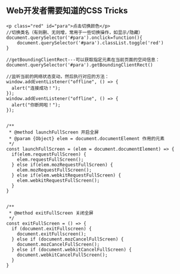 ## Web开发者需要知道的CSS Tricks

	<p class="red" id="para">点击切换颜色</p>
	//切换类名（有则删、无则增，常用于一些切换操作，如显示/隐藏）
	document.querySelector('#para').onclick=function(){
		document.querySelector('#para').classList.toggle('red')
	}
	
	//getBoundingClientRect---可以获取指定元素在当前页面的空间信息：
	document.querySelector('#para').getBoundingClientRect()
	
	//监听当前的网络状态变动，然后执行对应的方法：
	window.addEventListener("offline", () => {
	  alert("连接成功！");
	});
	window.addEventListener("offline", () => {
	  alert("你断网啦！");
	});
	
	
	/**
	 * @method launchFullScreen 开启全屏
	 * @param {Object} elem = document.documentElement 作用的元素
	 */
	const launchFullScreen = (elem = document.documentElement) => {
	  if(elem.requestFullScreen) {
	    elem.requestFullScreen();
	  } else if(elem.mozRequestFullScreen) {
	    elem.mozRequestFullScreen();
	  } else if(elem.webkitRequestFullScreen) {
	    elem.webkitRequestFullScreen();
	  }
	}
	
	
	/**
	 * @method exitFullScreen 关闭全屏
	 */
	const exitFullScreen = () => {
	  if (document.exitFullscreen) {
	    document.exitFullscreen();
	  } else if (document.mozCancelFullScreen) {
	    document.mozCancelFullScreen();
	  } else if (document.webkitCancelFullScreen) {
	    document.webkitCancelFullScreen();
	  }
	}


